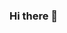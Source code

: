 ### Hi there 👋

<!--
**NagiSG/NagiSG** is a ✨ _special_ ✨ repository because its `README.md` (this file) appears on your GitHub profile.

Here are some ideas to get you started:

- 🔭 I’m currently working on modelagem, análise e visualização de dados
- 🌱 I’m currently learning Python, HTML e CSS
- 💬 Ask me about SQL, PowerBI e Excel 
- 📫 How to reach me: nagikelgomes@gmail.com
- 😄 Pronouns: ela/dela
